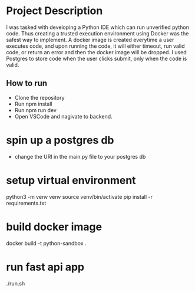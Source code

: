 # Project Description

I was tasked with developing a Python IDE which can run unverified python code. Thus creating a
trusted execution environment using Docker was the safest way to implement. A docker image is created everytime a user executes code, and upon running the code, it will either timeout, run valid code, or return an error and then the docker image will be dropped. I used Postgres to store
code when the user clicks submit, only when the code is valid.

## How to run

- Clone the repository
- Run npm install
- Run npm run dev
- Open VSCode and nagivate to backend.

# spin up a postgres db

- change the URI in the main.py file to your postgres db

# setup virtual environment

python3 -m venv venv
source venv/bin/activate
pip install -r requirements.txt

# build docker image

docker build -t python-sandbox .

# run fast api app

./run.sh
